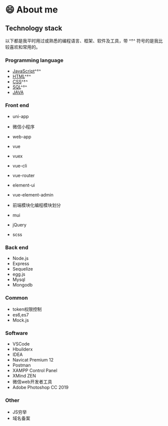 # 😄 About me

## Technology stack

以下都是我平时用过或熟悉的编程语言、框架、软件及工具，带 ^†^ 符号的是我比较喜欢和常用的。

### Programming language

- [JavaScript](https://www.javascript.com/)^†^
- [HTML](https://www.w3.org/html)^†^
- [CSS](http://www.w3school.com.cn/css/index.asp)^†^
- [SQL](https://www.runoob.com/sql/sql-tutorial.html)^†^
- [JAVA](https://www.java.com/)

### Front end

- uni-app

- 微信小程序

- web-app

- vue

- vuex

- vue-cli

- vue-router

- element-ui

- vue-element-admin

- 前端模块化编程模块划分

- mui

- jQuery

- scss

### Back end

- Node.js
- Express
- Sequelize
- egg.js
- Mysql
- Mongodb

### Common

- token权限控制
- es6,es7
- Mock.js

### Software

- VSCode
- Hbuilderx
- IDEA
- Navicat Premium 12
- Postman
- XAMPP Control Panel
- XMind ZEN
- 微信web开发者工具
- Adobe Photoshop CC 2019

### Other

- JS穷举
- 域名备案